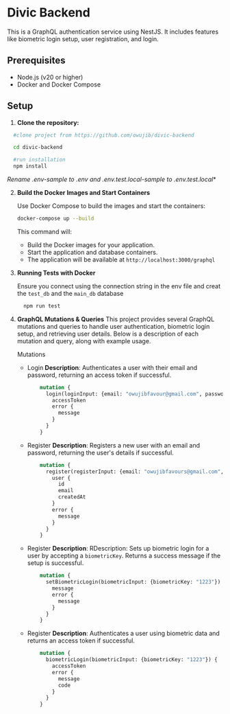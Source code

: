 # Divic Backend
This is a GraphQL authentication service using NestJS. It includes features like biometric login setup, user registration, and login.
 
## Prerequisites

- Node.js (v20 or higher)
- Docker and Docker Compose

## Setup

1. **Clone the repository:**  

```bash
  #clone project from https://github.com/owujib/divic-backend 

  cd divic-backend

  #run installation 
  npm install

```
**Rename .env-sample to .env* and .env.test.local-sample to .env.test.local**

2. **Build the Docker Images and Start Containers**

    Use Docker Compose to build the images and start the containers:

    ```bash
    docker-compose up --build
    ```

    This command will:
    - Build the Docker images for your application.
    - Start the application and database containers.
    - The application will be available at `http://localhost:3000/graphql`
    

3. **Running Tests with Docker**

    Ensure you connect using the connection string in the env file and creat the `test_db` and the `main_db` database

    ```bash
      npm run test
    ```

4. **GraphQL Mutations & Queries**
    This project provides several GraphQL mutations and queries to handle user authentication, biometric login setup, and retrieving user details. Below is a description of each mutation and query, along with example usage.

    Mutations
      - Login 
          **Description**: Authenticates a user with their email and password, returning an access token if successful.
          ```graphql
              mutation {
                login(loginInput: {email: "owujibfavour@gmail.com", password: "password123"}) {
                  accessToken
                  error {
                    message
                  }
                }
              }
          ```
      - Register
        **Description**: Registers a new user with an email and password, returning the user's details if successful.
        ```graphql
            mutation {
              register(registerInput: {email: "owujibfavours@gmail.com", password: "password123"}) {
                user {
                  id
                  email
                  createdAt
                }
                error {
                  message
                }
              }
            }
        ```
      - Register
        **Description**: RDescription: Sets up biometric login for a user by accepting a `biometricKey`. Returns a success message if the setup is successful.
        ```graphql
            mutation {
              setBiometricLogin(biometricInput: {biometricKey: "1223"}) {
                message
                error {
                  message
                }
              }
            }
        ```
      - Register
        **Description**: Authenticates a user using biometric data and returns an access token if successful.
        ```graphql
            mutation {
              biometricLogin(biometricInput: {biometricKey: "1223"}) {
                accessToken
                error {
                  message
                  code
                }
              }
            }
        ```